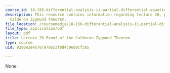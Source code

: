 ```yaml
---
course_id: 18-156-differential-analysis-ii-partial-differential-equations-and-fourier-analysis-spring-2016
description: This resource contains information regarding lecture 26, proof of the
  Calderon Zygmund theorem.
file_location: /coursemedia/18-156-differential-analysis-ii-partial-differential-equations-and-fourier-analysis-spring-2016/9298e2e46787978653f8d4c9689cf3a5_MIT18_156S16_lec26.pdf
file_type: application/pdf
layout: pdf
title: Lecture 26 Proof of the Calderon Zygmund Theorem
type: course
uid: 9298e2e46787978653f8d4c9689cf3a5

---
```

None
